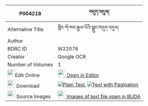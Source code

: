 |P004218|བདུད་འདུལ། 
| --- | --- 
|Alternative Title |གླིང་གེ་སར་རྒྱལ་པོའི་སྒྲུང་བདུད་འདུལ།
|Author | 
|BDRC ID | W22076
|Creator | Google OCR
|Number of Volumes| 1
|<img width="25" src="https://img.icons8.com/color/25/000000/edit-property.png">Edit Online| [<img width="25" src="https://avatars.githubusercontent.com/u/45091458?s=200&v=4"> Open in Editor](http://editor.openpecha.org/P004218)
|<img width="25" src="https://img.icons8.com/fluent/48/000000/download-2.png"/>  Download | [![](https://img.icons8.com/color/20/000000/txt.png)Plain Text](https://github.com/Openpecha/P004218/releases/download/v1/dudul_plain_P004218.zip), [![](https://img.icons8.com/color/20/000000/txt.png)Text with Pagination](https://github.com/Openpecha/P004218/releases/download/v1/dudul_pages_P004218.zip)
|<img width="25" src="https://img.icons8.com/plasticine/100/000000/pictures-folder.png"/>  Source Images | [<img width="25" src="https://library.bdrc.io/icons/BUDA-small.svg"> Images of text file open in BUDA](https://library.bdrc.io/show/bdr:W22076)